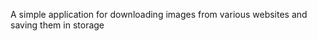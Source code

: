 <p>A simple application for downloading images from various websites and saving them in storage</p>
